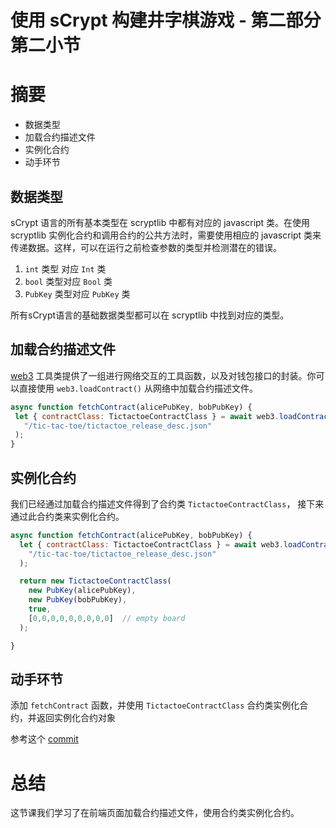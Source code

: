 
# 使用 sCrypt 构建井字棋游戏 - 第二部分 第二小节

# 摘要

* 数据类型
* 加载合约描述文件
* 实例化合约
* 动手环节


## 数据类型

sCrypt 语言的所有基本类型在 scryptlib 中都有对应的 javascript 类。在使用 scryptlib 实例化合约和调用合约的公共方法时，需要使用相应的 javascript 类来传递数据。这样，可以在运行之前检查参数的类型并检测潜在的错误。

1. `int` 类型 对应 `Int` 类
2. `bool` 类型对应 `Bool` 类
3. `PubKey` 类型对应 `PubKey` 类

所有sCrypt语言的基础数据类型都可以在 scryptlib 中找到对应的类型。

## 加载合约描述文件

 [web3](https://github.com/sCrypt-Inc/tic-tac-toe/blob/7ae1eb8cb46bd8315d9c7d858b6a190ba3c4c306/src/web3/web3.ts) 工具类提供了一组进行网络交互的工具函数，以及对钱包接口的封装。你可以直接使用 `web3.loadContract()` 从网络中加载合约描述文件。

 ```js
async function fetchContract(alicePubKey, bobPubKey) {
  let { contractClass: TictactoeContractClass } = await web3.loadContract(
    "/tic-tac-toe/tictactoe_release_desc.json"
  );
}
 ```

## 实例化合约

我们已经通过加载合约描述文件得到了合约类 `TictactoeContractClass`， 接下来通过此合约类来实例化合约。

```js
async function fetchContract(alicePubKey, bobPubKey) {
  let { contractClass: TictactoeContractClass } = await web3.loadContract(
    "/tic-tac-toe/tictactoe_release_desc.json"
  );

  return new TictactoeContractClass(
    new PubKey(alicePubKey),
    new PubKey(bobPubKey),
    true,
    [0,0,0,0,0,0,0,0,0]  // empty board
  );

}
```


## 动手环节

添加 `fetchContract` 函数，并使用 `TictactoeContractClass` 合约类实例化合约，并返回实例化合约对象

参考这个 [commit](https://github.com/sCrypt-Inc/tic-tac-toe/commit/4c91169b41332a26ed7d504846b78e66e423546d)


# 总结

这节课我们学习了在前端页面加载合约描述文件，使用合约类实例化合约。

